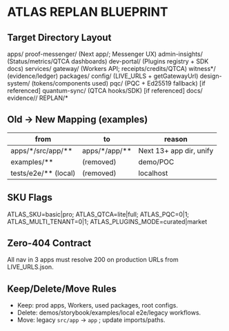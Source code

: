 # ATLAS REPLAN BLUEPRINT

## Target Directory Layout
apps/
proof-messenger/ (Next app/; Messenger UX)
admin-insights/ (Status/metrics/QTCA dashboards)
dev-portal/ (Plugins registry + SDK docs)
services/
gateway/ (Workers API; receipts/credits/QTCA)
witness*/ (evidence/ledger)
packages/
config/ (LIVE_URLS + getGatewayUrl)
design-system/ (tokens/components used)
pqc/ (PQC + Ed25519 fallback) [if referenced]
quantum-sync/ (QTCA hooks/SDK) [if referenced]
docs/
evidence/<ts>/
REPLAN/*

## Old → New Mapping (examples)
| from | to | reason |
|------|----|--------|
| apps/*/src/app/** | apps/*/app/** | Next 13+ app dir, unify |
| examples/** | (removed) | demo/POC |
| tests/e2e/** (local) | (removed) | localhost |

## SKU Flags
ATLAS_SKU=basic|pro; ATLAS_QTCA=lite|full; ATLAS_PQC=0|1; ATLAS_MULTI_TENANT=0|1; ATLAS_PLUGINS_MODE=curated|market

## Zero-404 Contract
All nav in 3 apps must resolve 200 on production URLs from LIVE_URLS.json.

## Keep/Delete/Move Rules
- Keep: prod apps, Workers, used packages, root configs.
- Delete: demos/storybook/examples/local e2e/legacy workflows.
- Move: legacy `src/app`  → `app` ; update imports/paths.
